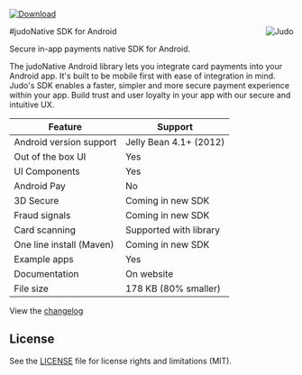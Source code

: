 [ ![Download](https://api.bintray.com/packages/judopay/maven/android-sdk/images/download.svg) ](https://bintray.com/judopay/maven/android-sdk/_latestVersion)

<p>
  <img  align="right" src="https://github.com/JudoPay/Judo-Xamarin/blob/master/resources/judo_logo.png?raw=true" alt="Judo"/>
</p>
#judoNative SDK for Android

Secure in-app payments native SDK for Android.

The judoNative Android library lets you integrate card payments into your Android app. It's built to be mobile first with ease of integration in mind. Judo's SDK enables a faster, simpler and more secure payment experience within your app. Build trust and user loyalty in your app with our secure and intuitive UX.

|Feature|Support|
|---|---|
|Android version support|Jelly Bean 4.1+ (2012)|
|Out of the box UI|Yes|
|UI Components|Yes|
|Android Pay|No|
|3D Secure|Coming in new SDK|
|Fraud signals|Coming in new SDK|
|Card scanning|Supported with library|
|One line install (Maven)|Coming in new SDK|
|Example apps|Yes|
|Documentation|On website|
|File size|178 KB (80% smaller)|


View the [changelog](https://github.com/JudoPay/Judo-Android/blob/master/CHANGELOG.md)

## License

See the [LICENSE](LICENSE.md) file for license rights and limitations (MIT).
